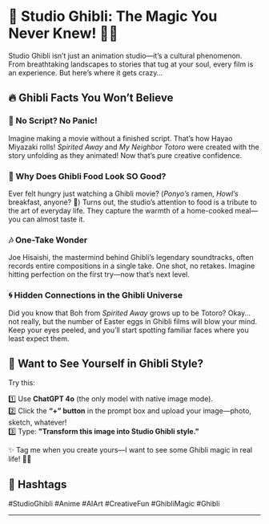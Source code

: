 # 🚀 Studio Ghibli: The Magic You Never Knew! 🎨✨  



Studio Ghibli isn’t just an animation studio—it’s a cultural phenomenon. From breathtaking landscapes to stories that tug at your soul, every film is an experience. But here’s where it gets crazy…  

## 🔥 Ghibli Facts You Won’t Believe  

### 🎥 No Script? No Panic!  
Imagine making a movie without a finished script. That’s how Hayao Miyazaki rolls! *Spirited Away* and *My Neighbor Totoro* were created with the story unfolding as they animated! Now that’s pure creative confidence.  

### 🍜 Why Does Ghibli Food Look SO Good?  
Ever felt hungry just watching a Ghibli movie? (*Ponyo’s* ramen, *Howl’s* breakfast, anyone? 🤤) Turns out, the studio’s attention to food is a tribute to the art of everyday life. They capture the warmth of a home-cooked meal—you can almost taste it.  

### 🎶 One-Take Wonder  
Joe Hisaishi, the mastermind behind Ghibli’s legendary soundtracks, often records entire compositions in a single take. One shot, no retakes. Imagine hitting perfection on the first try—now that’s next level.  

### 🌀 Hidden Connections in the Ghibli Universe  
Did you know that Boh from *Spirited Away* grows up to be Totoro? Okay… not really, but the number of Easter eggs in Ghibli films will blow your mind. Keep your eyes peeled, and you’ll start spotting familiar faces where you least expect them.  

## 🎨 Want to See Yourself in Ghibli Style?  
Try this:  

1️⃣ Use **ChatGPT 4o** (the only model with native image mode).  
2️⃣ Click the **“+” button** in the prompt box and upload your image—photo, sketch, whatever!  
3️⃣ Type: **"Transform this image into Studio Ghibli style."**  

✨ Tag me when you create yours—I want to see some Ghibli magic in real life! 🚀💫  

## 🔖 Hashtags  
#StudioGhibli #Anime #AIArt #CreativeFun #GhibliMagic #Ghibli  

---
